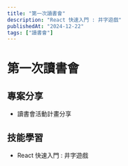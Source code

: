 ```yaml
---
title: "第一次讀書會"
description: "React 快速入門 : 井字遊戲"
publishedAt: "2024-12-22"
tags: ["讀書會"]
---
```


# 第一次讀書會

## 專案分享

- 讀書會活動計畫分享

## 技能學習

-  React 快速入門 : 井字遊戲

